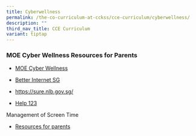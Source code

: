 ```yaml
---
title: Cyberwellness
permalink: /the-co-curriculum-at-cckss/cce-curriculum/cyberwellness/
description: ""
third_nav_title: CCE Curriculum
variant: tiptap
---
```

<h3>MOE Cyber Wellness Resources for Parents</h3>
<ul data-tight="true" class="tight">
<li>
<p><a href="https://www.moe.gov.sg/-/media/files/parent-kit/cyber-wellness-for-your-child.pdf" rel="noopener noreferrer nofollow" target="_blank">MOE Cyber Wellness</a>
</p>
</li>
<li>
<p><a href="https://www.betterinternet.sg/Resources/Resources-Listing?topic=everything&amp;persona=parents" rel="noopener noreferrer nofollow" target="_blank">Better Internet SG</a>
</p>
</li>
<li>
<p><a href="https://sure.nlb.gov.sg/" rel="noopener noreferrer nofollow" target="_blank">https://sure.nlb.gov.sg/</a>
</p>
</li>
<li>
<p><a href="https://www.help123.sg/" rel="noopener noreferrer nofollow" target="_blank">Help 123</a>
</p>
</li>
</ul>
<p>Management of Screen Time</p>
<ul data-tight="true" class="tight">
<li>
<p><a href="https://www.betterinternet.sg/Resources/Resources-Listing?topic=screen%20time&amp;persona=parents" rel="noopener noreferrer nofollow" target="_blank">Resources for parents</a>
</p>
</li>
</ul>
<p></p>